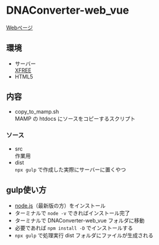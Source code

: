 # DNAConverter-web_vue
[Webページ](http://adventam10.html.xdomain.jp/dna/)

## 環境
* サーバー  
[XFREE](https://www.xfree.ne.jp/)
*  HTML5

## 内容
* copy_to_mamp.sh  
MAMP の htdocs にソースをコピーするスクリプト

### ソース
* src  
作業用
* dist  
`npx gulp` で作成した実際にサーバーに置くやつ

## gulp使い方
* [node.js](https://nodejs.org/ja/)（最新版の方）をインストール
* ターミナルで `node -v` できればインストール完了
* ターミナルで DNAConverter-web_vue フォルダに移動
* 必要であれば `npm install -D` でインストールする 
* `npx gulp` で処理実行 dist フォルダにファイルが生成される